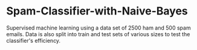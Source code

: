 # Spam-Classifier-with-Naive-Bayes
Supervised machine learning using a data set of 2500 ham and 500 spam emails. Data is also split into train and test sets of various sizes to test the classifier's efficiency.
